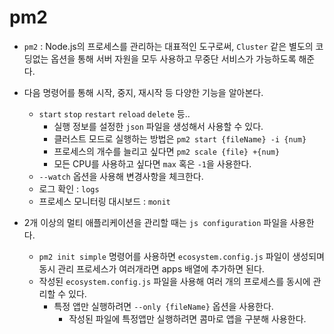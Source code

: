 # pm2

* `pm2` : Node.js의 프로세스를 관리하는 대표적인 도구로써, `Cluster` 같은 별도의 코딩없는 옵션을 통해 서버 자원을 모두 사용하고 무중단 서비스가 가능하도록 해준다.

* 다음 명령어를 통해 시작, 중지, 재시작 등 다양한 기능을 알아본다.
    * `start` `stop` `restart` `reload` `delete` 등..
        * 실행 정보를 설정한 `json` 파일을 생성해서 사용할 수 있다.
        * 클러스트 모드로 실행하는 방법은 `pm2 start {fileName} -i {num}`
        * 프로세스의 개수를 늘리고 싶다면 `pm2 scale {file} +{num}`
        * 모든 CPU를 사용하고 싶다면 `max` 혹은 `-1`을 사용한다.
    * `--watch` 옵션을 사용해 변경사항을 체크한다.
    * 로그 확인 : `logs`
    * 프로세스 모니터링 대시보드 : `monit`

* 2개 이상의 멀티 애플리케이션을 관리할 때는 `js configuration` 파일을 사용한다.
    * `pm2 init simple` 명령어를 사용하면 `ecosystem.config.js` 파일이 생성되며 동시 관리 프로세스가 여러개라면 apps 배열에 추가하면 된다.
    * 작성된 `ecosystem.config.js` 파일을 사용해 여러 개의 프로세스를 동시에 관리할 수 있다.
        * 특정 앱만 실행하려면 `--only {fileName}` 옵션을 사용한다.
            * 작성된 파일에 특정앱만 실행하려면 콤마로 앱을 구분해 사용한다.
